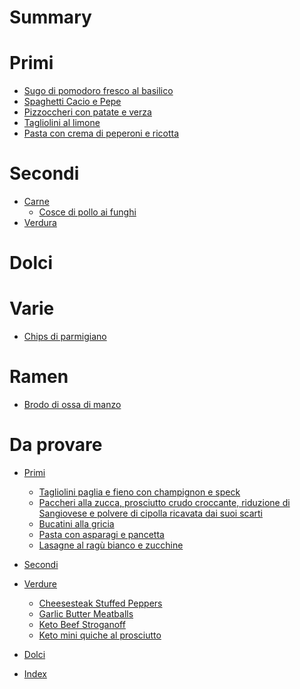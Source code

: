 # Summary

# Primi

- [Sugo di pomodoro fresco al basilico](./Sugo-di-pomodoro-fresco-al-basilico.md)
- [Spaghetti Cacio e Pepe](Spaghetti-Cacio-e-Pepe.md)
- [Pizzoccheri con patate e verza](Pizzoccheri-con-patate-e-verza.md)
- [Tagliolini al limone](Tagliolini-al-limone.md)
- [Pasta con crema di peperoni e ricotta](Pasta-con-crema-di-peperoni-e-ricotta.md)

# Secondi

- [Carne]()
  - [Cosce di pollo ai funghi](Cosce-di-pollo-ai-funghi.md)
- [Verdura]()

# Dolci

# Varie

- [Chips di parmigiano](Chips-di-parmigiano.md)

# Ramen

- [Brodo di ossa di manzo](Brodo-di-ossa-di-manzo.md)

# Da provare

- [Primi]()
  - [Tagliolini paglia e fieno con champignon e speck](Tagliolini-paglia-e-fieno-con-champignon-e-speck.md)
  - [Paccheri alla zucca, prosciutto crudo croccante, riduzione di Sangiovese e polvere di cipolla ricavata dai suoi scarti](Paccheri-alla-zucca-prosciutto-crudo-croccante,-riduzione-di-Sangiovese-e-polvere-di-cipolla-ricavata-dai-suoi-scarti.md)
  - [Bucatini alla gricia](Bucatini-alla-gricia.md)
  - [Pasta con asparagi e pancetta](Pasta-con-asparagi-e-pancetta.md)
  - [Lasagne al ragù bianco e zucchine](Lasagne-al-ragu-bianco-e-zucchine.md)
- [Secondi]()
- [Verdure]()
  - [Cheesesteak Stuffed Peppers](Cheesesteak-Stuffed-Peppers.md)
  - [Garlic Butter Meatballs](Garlic-Butter-Meatballs.md)
  - [Keto Beef Stroganoff](Keto-Beef-Stroganoff.md)
  - [Keto mini quiche al prosciutto](Keto-mini-quiche-al-prosciutto.md)
- [Dolci]()

- [Index](Indexing.md)
